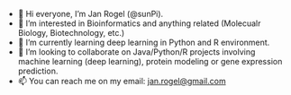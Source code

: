 - 👋 Hi everyone, I’m Jan Rogel (@sunPi).
- 👀 I’m interested in Bioinformatics and anything related (Molecualr Biology, Biotechnology, etc.)
- 🌱 I’m currently learning deep learning in Python and R environment. 
- 💞️ I’m looking to collaborate on Java/Python/R projects involving machine learning (deep learning), protein modeling or gene expression prediction.
- 📫 You can reach me on my email: jan.rogel@gmail.com

<!---
sunPi/sunPi is a ✨ special ✨ repository because its `README.md` (this file) appears on your GitHub profile.
You can click the Preview link to take a look at your changes.
--->
